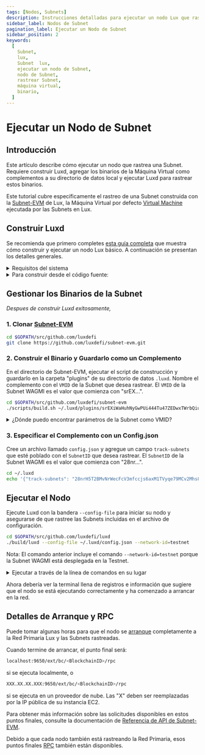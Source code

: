 ```yaml
---
tags: [Nodos, Subnets]
description: Instrucciones detalladas para ejecutar un nodo Lux que rastrea una Subnet.
sidebar_label: Nodos de Subnet
pagination_label: Ejecutar un Nodo de Subnet
sidebar_position: 2
keywords:
  [
    Subnet,
    lux,
    Subnet  lux,
    ejecutar un nodo de Subnet,
    nodo de Subnet,
    rastrear Subnet,
    máquina virtual,
    binario,
  ]
---
```


# Ejecutar un Nodo de Subnet

## Introducción

Este artículo describe cómo ejecutar un nodo que rastrea una Subnet. Requiere construir Luxd, agregar
los binarios de la Máquina Virtual como complementos a su directorio de datos local y ejecutar Luxd para rastrear estos
binarios.

Este tutorial cubre específicamente el rastreo de una Subnet construida con la
[Subnet-EVM](https://github.com/luxdefi/subnet-evm) de Lux, la Máquina Virtual
por defecto [Virtual Machine](/learn/lux/virtual-machines.md)
ejecutada por las Subnets en Lux.

## Construir Luxd

Se recomienda que primero completes [esta guía completa](/nodes/run/node-manually.md)
que muestra cómo construir y ejecutar un nodo Lux básico. A continuación se presentan los detalles generales.

<details>

<summary>Requisitos del sistema</summary>
<p>

- CPU: Equivalente a 8 vCPU de AWS
- RAM: 16 GiB
- Almacenamiento: 1 TiB SSD
- SO: Ubuntu 20.04 o MacOS >= 12

Tenga en cuenta que a medida que aumenta el uso de la red, los requisitos de hardware pueden
cambiar.

</p>
</details>

<details>

<summary>Para construir desde el código fuente:</summary>
<p>

1. Instalar [gcc](https://gcc.gnu.org/)
2. Instalar [go](https://go.dev/)

3. Configurar la variable [$GOPATH](https://github.com/golang/go/wiki/SettingGOPATH)

4. Crear un directorio en su `$GOPATH`

```bash
mkdir -p $GOPATH/src/github.com/luxdefi
```

<!-- markdownlint-disable MD029 -->

5. Clonar Luxd

En el `$GOPATH`, clonar [Luxd](https://github.com/luxdefi/luxd),
el motor de consenso e implementación de nodo que es el núcleo de la
Red Lux.

```bash
cd $GOPATH/src/github.com/luxdefi
git clone https://github.com/luxdefi/luxd.git
```

6. Ejecutar el script de construcción

Desde el directorio `luxd`, ejecutar el script de construcción

```bash
cd $GOPATH/src/github.com/luxdefi/luxd
./scripts/build.sh
```

</p>
</details>

## Gestionar los Binarios de la Subnet

_Despues de construir Luxd exitosamente,_

### 1. Clonar [Subnet-EVM](https://github.com/luxdefi/subnet-evm)

```bash
cd $GOPATH/src/github.com/luxdefi
git clone https://github.com/luxdefi/subnet-evm.git
```

### 2. Construir el Binario y Guardarlo como un Complemento

En el directorio de Subnet-EVM, ejecutar el script de construcción y guardarlo en la carpeta "plugins" de su
directorio de datos `.luxd`. Nombre el complemento con el `VMID` de la Subnet que desea rastrear.
El `VMID` de la Subnet WAGMI es el valor que comienza con "srEX...".

```bash
cd $GOPATH/src/github.com/luxdefi/subnet-evm
./scripts/build.sh ~/.luxd/plugins/srEXiWaHuhNyGwPUi444Tu47ZEDwxTWrbQiuD7FmgSAQ6X7Dy
```

<details>

<summary>¿Dónde puedo encontrar parámetros de la Subnet como VMID?</summary>
<p>
El VMID, ID de Subnet, ChainID y todos los demás parámetros se pueden encontrar en la sección "Chain Info"
del Subnet Explorer.

- [Mainnet Lux](https://subnets.lux.network/c-chain)
- [Testnet](https://subnets-test.lux.network/wagmi)

</p>
</details>

### 3. Especificar el Complemento con un Config.json

Cree un archivo llamado `config.json` y agregue un campo `track-subnets` que esté poblado con el
`SubnetID` que desea rastrear. El `SubnetID` de la Subnet WAGMI es el valor que comienza con
"28nr...".

```bash
cd ~/.luxd
echo '{"track-subnets": "28nrH5T2BMvNrWecFcV3mfccjs6axM1TVyqe79MCv2Mhs8kxiY"}' > config.json
```

<!-- markdownlint-enable MD029 -->

## Ejecutar el Nodo

Ejecute Luxd con la bandera `--config-file` para iniciar su nodo y asegurarse de que rastree las Subnets
incluidas en el archivo de configuración.

```bash
cd $GOPATH/src/github.com/luxdefi/luxd
./build/luxd --config-file ~/.luxd/config.json --network-id=testnet
```

Nota: El comando anterior incluye el comando `--network-id=testnet` porque la Subnet WAGMI está desplegada
en la Testnet.

<details>

<summary>Ejecutar a través de la línea de comandos en su lugar</summary>
<p>

Si prefiere rastrear Subnets usando una bandera de línea de comandos, en su lugar puede usar la bandera `--track-subnets`.

Por ejemplo:

```bash
./build/luxd --track-subnets 28nrH5T2BMvNrWecFcV3mfccjs6axM1TVyqe79MCv2Mhs8kxiY --network-id=testnet
```

</p>
</details>

Ahora debería ver la terminal llena de registros e información que sugiere que el nodo se está ejecutando correctamente
y ha comenzado a arrancar en la red.

## Detalles de Arranque y RPC

Puede tomar algunas horas para que el nodo se [arranque](/nodes/run/node-manually.md#bootstrapping)
completamente a la Red Primaria Lux y las Subnets rastreadas.

Cuando termine de arrancar, el punto final será:

```bash
localhost:9650/ext/bc/<BlockchainID>/rpc
```

si se ejecuta localmente, o

```bash
XXX.XX.XX.XXX:9650/ext/bc/<BlockchainID>/rpc
```

si se ejecuta en un proveedor de nube. Las "X" deben ser reemplazadas por la
IP pública de su instancia EC2.

Para obtener más información sobre las solicitudes disponibles en estos puntos finales, consulte la
documentación de [Referencia de API de Subnet-EVM](/reference/subnet-evm/api.md).

Debido a que cada nodo también está rastreando la Red Primaria, esos
puntos finales [RPC](nodes/run/node-manually.md#rpc) también están disponibles.
